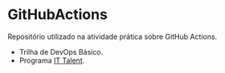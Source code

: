# GitHubActions
Repositório utilizado na atividade prática sobre GitHub Actions.
- Trilha de DevOps Básico.
- Programa [IT Talent](https://programaittalent.com.br/).
